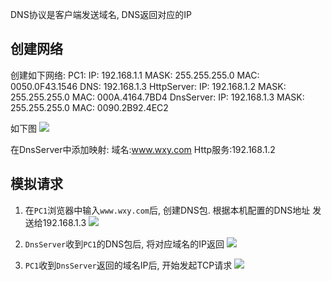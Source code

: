 DNS协议是客户端发送域名, DNS返回对应的IP

## 创建网络
创建如下网络:
PC1:
    IP: 192.168.1.1
    MASK: 255.255.255.0
    MAC: 0050.0F43.1546
    DNS: 192.168.1.3
HttpServer:
    IP: 192.168.1.2
    MASK: 255.255.255.0
    MAC: 000A.4164.7BD4
DnsServer:
    IP: 192.168.1.3
    MASK: 255.255.255.0
    MAC: 0090.2B92.4EC2

如下图
![](./network_udp-dns/1.png)

在DnsServer中添加映射: 域名:www.wxy.com  Http服务:192.168.1.2

## 模拟请求

1. 在`PC1`浏览器中输入`www.wxy.com`后, 创建DNS包. 根据本机配置的DNS地址 发送给192.168.1.3
![](./network_udp-dns/2.png)

2. `DnsServer`收到`PC1`的DNS包后, 将对应域名的IP返回
![](./network_udp-dns/3.png)

3. `PC1`收到`DnsServer`返回的域名IP后, 开始发起TCP请求
![](./network_udp-dns/4.png)